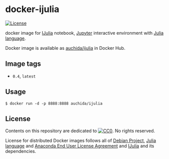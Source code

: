 # docker-ijulia

[![License](https://img.shields.io/github/license/uchida/docker-ijulia.svg?maxAge=2592000)](https://tldrlegal.com/license/creative-commons-cc0-1.0-universal)

docker image for [IJulia](https://github.com/JuliaLang/IJulia.jl) notebook, [Jupyter](http://jupyter.org/) interactive environment with [Julia language](http://julialang.org).

Docker image is available as [auchida/ijulia](https://hub.docker.com/r/auchida/ijulia/) in Docker Hub.

## Image tags

- `0.4`, `latest`

## Usage

```console
$ docker run -d -p 8888:8888 auchida/ijulia
```

## License

Contents on this repository are dedicated to [![CC0](http://i.creativecommons.org/p/zero/1.0/80x15.png "CC0")](https://creativecommons.org/publicdomain/zero/1.0/).
No rights reserved.

License for distributed Docker images follows all of [Debian Project](https://www.debian.org/legal/licenses/), [Julia language](https://github.com/JuliaLang/julia/blob/master/LICENSE.md) and [Anaconda End User License Agreement](https://docs.continuum.io/anaconda/eula) and [IJulia](https://github.com/JuliaLang/IJulia.jl/blob/master/LICENSE.md) and its dependencies.
